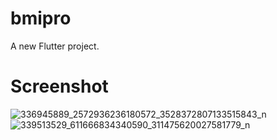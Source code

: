 # bmipro

A new Flutter project.

# Screenshot
![336945889_2572936236180572_3528372807133515843_n](https://user-images.githubusercontent.com/88221651/229852793-6211f04f-4e6d-4550-8fc3-a6e09d5b99e5.jpg)
![339513529_611666834340590_311475620027581779_n](https://user-images.githubusercontent.com/88221651/229852843-859c8349-f7fb-4091-b36d-0fcc9430d335.jpg)
